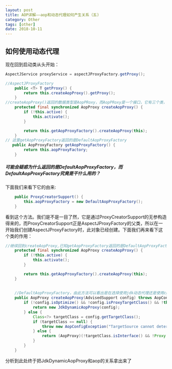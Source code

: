 ```yaml
---
layout: post
title: AOP详解——aop和动态代理如何产生关系（五)
category: Other
tags: [other]
date: 2018-10-11
---
```

## 如何使用动态代理

现在回到启动类从头开始：
``` java
AspectJService proxyService = aspectJProxyFactory.getProxy();

//AspectJProxyFactory
    public <T> T getProxy() {
        return this.createAopProxy().getProxy();
    }
//createAopProxy()返回的数据类型是AopPRoxy，而AopPRoxy是一个接口，它有三个类，JdkDynamicAopProxy、CglibAopProxy、ObjenesisCglibAopProxy
    protected final synchronized AopProxy createAopProxy() {
        if (!this.active) {
            this.activate();
        }

        return this.getAopProxyFactory().createAopProxy(this);
    }
// 这里getAopProxyFactory返回的是DefaultAopProxyFactory
   public AopProxyFactory getAopProxyFactory() {
        return this.aopProxyFactory;
    }
```
##### 可能会疑惑为什么返回的是DefaultAopProxyFactory，而DefaultAopProxyFactory究竟是干什么用的？
下面我们来看下它的由来:
``` java
    public ProxyCreatorSupport() {
        this.aopProxyFactory = new DefaultAopProxyFactory();
    }
```
看到这个方法。我们是不是一目了然，它是通过ProxyCreatorSupport的无参构造得来的，而ProxyCreatorSupport正是AspectJProxyFactory的父类，所以在一开始我们创建AspectJProxyFactory时，此对象已经创建。下面我们再来看下这个类的作用：

``` java
//继续回到createAopProxy,已知getAopProxyFactory返回的是DefaultAopProxyFactory
    protected final synchronized AopProxy createAopProxy() {
        if (!this.active) {
            this.activate();
        }

        return this.getAopProxyFactory().createAopProxy(this);
    }
    
    
    //DefaultAopProxyFactory，由此方法可以看出是在选择使用jdk动态代理还是使用cglib(本代码使用的是jdk)
    public AopProxy createAopProxy(AdvisedSupport config) throws AopConfigException {
        if (!config.isOptimize() && !config.isProxyTargetClass() && !this.hasNoUserSuppliedProxyInterfaces(config)) {
            return new JdkDynamicAopProxy(config);
        } else {
            Class<?> targetClass = config.getTargetClass();
            if (targetClass == null) {
                throw new AopConfigException("TargetSource cannot determine target class: Either an interface or a target is required for proxy creation.");
            } else {
                return (AopProxy)(!targetClass.isInterface() && !Proxy.isProxyClass(targetClass) ? new ObjenesisCglibAopProxy(config) : new JdkDynamicAopProxy(config));
            }
        }
    }
```
分析到此处终于把JdkDynamicAopProxy和aop的关系拿出来了